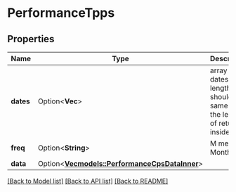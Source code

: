# PerformanceTpps

## Properties

Name | Type | Description | Notes
------------ | ------------- | ------------- | -------------
**dates** | Option<**Vec<String>**> | array of dates, the length should be same as the length of returns inside data. | [optional]
**freq** | Option<**String**> | M means Month | [optional]
**data** | Option<[**Vec<models::PerformanceCpsDataInner>**](performance_cps_data_inner.md)> |  | [optional]

[[Back to Model list]](../README.md#documentation-for-models) [[Back to API list]](../README.md#documentation-for-api-endpoints) [[Back to README]](../README.md)


